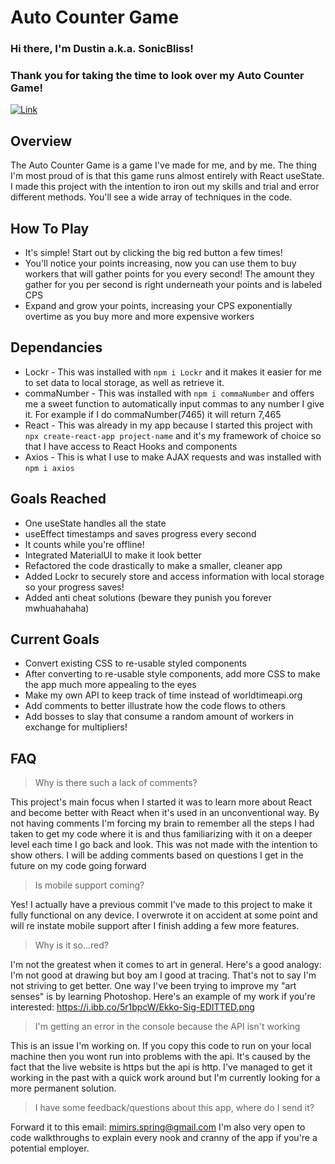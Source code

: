 # Auto Counter Game
### Hi there, I'm Dustin a.k.a. SonicBliss!
### Thank you for taking the time to look over my Auto Counter Game!
[![Link](https://img.shields.io/badge/-Live%20Version-red)](https://counterthatkeepsoncounting.netlify.app/)

## Overview
The Auto Counter Game is a game I've made for me, and by me. The thing I'm most proud of is that this game runs almost entirely with React useState. I made this project with the intention to iron out my skills and trial and error different methods. You'll see a wide array of techniques in the code. 

## How To Play
- It's simple! Start out by clicking the big red button a few times!
- You'll notice your points increasing, now you can use them to buy workers that will gather points for you every second! The amount they gather for you per second is right underneath your points and is labeled CPS
- Expand and grow your points, increasing your CPS exponentially overtime as you buy more and more expensive workers

## Dependancies
- Lockr - This was installed with `npm i Lockr` and it makes it easier for me to set data to local storage, as well as retrieve it.
- commaNumber - This was installed with `npm i commaNumber` and offers me a sweet function to automatically input commas to any number I give it. For example if I do commaNumber(7465) it will return 7,465
- React - This was already in my app because I started this project with `npx create-react-app project-name` and it's my framework of choice so that I have access to React Hooks and components
- Axios - This is what I use to make AJAX requests and was installed with `npm i axios`

## Goals Reached
- One useState handles all the state
- useEffect timestamps and saves progress every second
- It counts while you're offline!
- Integrated MaterialUI to make it look better
- Refactored the code drastically to make a smaller, cleaner app
- Added Lockr to securely store and access information with local storage so your progress saves!
- Added anti cheat solutions (beware they punish you forever mwhuahahaha)

## Current Goals
- Convert existing CSS to re-usable styled components
- After converting to re-usable style components, add more CSS to make the app much more appealing to the eyes
- Make my own API to keep track of time instead of worldtimeapi.org
- Add comments to better illustrate how the code flows to others
- Add bosses to slay that consume a random amount of workers in exchange for multipliers!

## FAQ
>Why is there such a lack of comments?

This project's main focus when I started it was to learn more about React and become better with React when it's used in an unconventional way. By not having comments I'm forcing my brain to remember all the steps I had taken to get my code where it is and thus familiarizing with it on a deeper level each time I go back and look. This was not made with the intention to show others. I will be adding comments based on questions I get in the future on my code going forward 
>Is mobile support coming?

Yes! I actually have a previous commit I've made to this project to make it fully functional on any device. I overwrote it on accident at some point and will re instate mobile support after I finish adding a few more features.
>Why is it so...red?

I'm not the greatest when it comes to art in general. Here's a good analogy: I'm not good at drawing but boy am I good at tracing. That's not to say I'm not striving to get better. One way I've been trying to improve my "art senses" is by learning Photoshop. Here's an example of my work if you're interested: https://i.ibb.co/5r1bpcW/Ekko-Sig-EDITTED.png
>I'm getting an error in the console because the API isn't working

This is an issue I'm working on. If you copy this code to run on your local machine then you wont run into problems with the api. It's caused by the fact that the live website is https but the api is http. I've managed to get it working in the past with a quick work around but I'm currently looking for a more permanent solution.
>I have some feedback/questions about this app, where do I send it?

Forward it to this email: mimirs.spring@gmail.com
I'm also very open to code walkthroughs to explain every nook and cranny of the app if you're a potential employer.